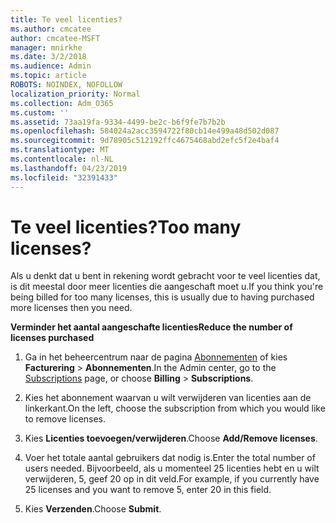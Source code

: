 ```yaml
---
title: Te veel licenties?
ms.author: cmcatee
author: cmcatee-MSFT
manager: mnirkhe
ms.date: 3/2/2018
ms.audience: Admin
ms.topic: article
ROBOTS: NOINDEX, NOFOLLOW
localization_priority: Normal
ms.collection: Adm_O365
ms.custom: ''
ms.assetid: 73aa19fa-9334-4499-be2c-b6f9fe7b7b2b
ms.openlocfilehash: 584024a2acc3594722f80cb14e499a48d502d087
ms.sourcegitcommit: 9d78905c512192ffc4675468abd2efc5f2e4baf4
ms.translationtype: MT
ms.contentlocale: nl-NL
ms.lasthandoff: 04/23/2019
ms.locfileid: "32391433"
---
```

# <a name="too-many-licenses"></a><span data-ttu-id="fe0f5-102">Te veel licenties?</span><span class="sxs-lookup"><span data-stu-id="fe0f5-102">Too many licenses?</span></span>

<span data-ttu-id="fe0f5-103">Als u denkt dat u bent in rekening wordt gebracht voor te veel licenties dat, is dit meestal door meer licenties die aangeschaft moet u.</span><span class="sxs-lookup"><span data-stu-id="fe0f5-103">If you think you're being billed for too many licenses, this is usually due to having purchased more licenses then you need.</span></span>
  
 <span data-ttu-id="fe0f5-104">**Verminder het aantal aangeschafte licenties**</span><span class="sxs-lookup"><span data-stu-id="fe0f5-104">**Reduce the number of licenses purchased**</span></span>
  
1. <span data-ttu-id="fe0f5-105">Ga in het beheercentrum naar de pagina [Abonnementen](https://go.microsoft.com/fwlink/p/?linkid=842054) of kies **Facturering** \> **Abonnementen**.</span><span class="sxs-lookup"><span data-stu-id="fe0f5-105">In the Admin center, go to the [Subscriptions](https://go.microsoft.com/fwlink/p/?linkid=842054) page, or choose **Billing** \> **Subscriptions**.</span></span>
    
2. <span data-ttu-id="fe0f5-106">Kies het abonnement waarvan u wilt verwijderen van licenties aan de linkerkant.</span><span class="sxs-lookup"><span data-stu-id="fe0f5-106">On the left, choose the subscription from which you would like to remove licenses.</span></span>
    
3. <span data-ttu-id="fe0f5-107">Kies **Licenties toevoegen/verwijderen**.</span><span class="sxs-lookup"><span data-stu-id="fe0f5-107">Choose **Add/Remove licenses**.</span></span>
    
4. <span data-ttu-id="fe0f5-108">Voer het totale aantal gebruikers dat nodig is.</span><span class="sxs-lookup"><span data-stu-id="fe0f5-108">Enter the total number of users needed.</span></span> <span data-ttu-id="fe0f5-109">Bijvoorbeeld, als u momenteel 25 licenties hebt en u wilt verwijderen, 5, geef 20 op in dit veld.</span><span class="sxs-lookup"><span data-stu-id="fe0f5-109">For example, if you currently have 25 licenses and you want to remove 5, enter 20 in this field.</span></span>
    
5. <span data-ttu-id="fe0f5-110">Kies **Verzenden**.</span><span class="sxs-lookup"><span data-stu-id="fe0f5-110">Choose **Submit**.</span></span>
    

